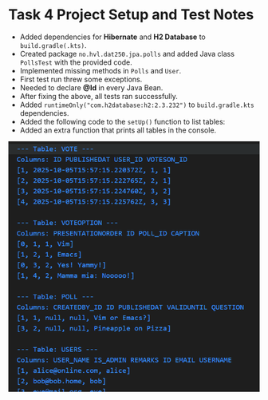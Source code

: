 # Task 4 Project Setup and Test Notes

- Added dependencies for **Hibernate** and **H2 Database** to `build.gradle(.kts)`.  
- Created package `no.hvl.dat250.jpa.polls` and added Java class `PollsTest` with the provided code.  
- Implemented missing methods in `Polls` and `User`.  
- First test run threw some exceptions.  
- Needed to declare **@Id** in every Java Bean.  
- After fixing the above, all tests ran successfully.  
- Added `runtimeOnly("com.h2database:h2:2.3.232")` to `build.gradle.kts` dependencies.  
- Added the following code to the `setUp()` function to list tables:
- Added an extra function that prints all tables in the console.

![H2 Tables Screenshot](Tables_Task3.png)
